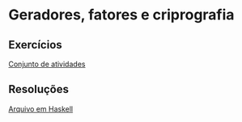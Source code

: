 # Geradores, fatores e criprografia

## Exercícios

[Conjunto de atividades](https://github.com/Fmoreira12/AlgoritmosFuncionais/blob/master/Geradores%2C%20fatores%20e%20criptografia/Exerc%C3%ADcios/Conjunto%20de%20atividades.md)

## Resoluções

[Arquivo em Haskell](https://github.com/Fmoreira12/AlgoritmosFuncionais/blob/master/Geradores%2C%20fatores%20e%20criptografia/Geradores%2C%20fatores%20e%20criptografia.hs)





